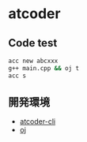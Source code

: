 # atcoder

## Code test
```bash
acc new abcxxx
g++ main.cpp && oj t
acc s
```

## 開発環境
- [atcoder-cli](https://github.com/Tatamo/atcoder-cli)
- [oj](https://github.com/online-judge-tools/oj)